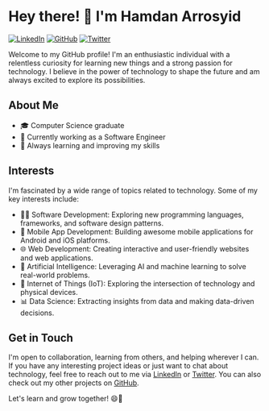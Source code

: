 # Hey there! 👋 I'm Hamdan Arrosyid

[![LinkedIn](https://img.shields.io/badge/LinkedIn-hamdanarrosyid-blue)](https://www.linkedin.com/in/hamdan-arosyid-52b5ba1a4/)
[![GitHub](https://img.shields.io/github/followers/hamdanarrosyid?label=follow&style=social)](https://github.com/hamdanarrosyid)
[![Twitter](https://img.shields.io/twitter/follow/hamdanarrosyid?style=social)](https://twitter.com/arosyid_hamdan)

Welcome to my GitHub profile! I'm an enthusiastic individual with a relentless curiosity for learning new things and a strong passion for technology. I believe in the power of technology to shape the future and am always excited to explore its possibilities.

## About Me

- 🎓 Computer Science graduate
- 💼 Currently working as a Software Engineer
- 🌱 Always learning and improving my skills

## Interests

I'm fascinated by a wide range of topics related to technology. Some of my key interests include:

- 👩‍💻 Software Development: Exploring new programming languages, frameworks, and software design patterns.
- 📱 Mobile App Development: Building awesome mobile applications for Android and iOS platforms.
- 🌐 Web Development: Creating interactive and user-friendly websites and web applications.
- 🤖 Artificial Intelligence: Leveraging AI and machine learning to solve real-world problems.
- 🚀 Internet of Things (IoT): Exploring the intersection of technology and physical devices.
- 📊 Data Science: Extracting insights from data and making data-driven decisions.

<!--
## Current Projects

I'm always working on exciting projects to sharpen my skills and contribute to the tech community. Some of my ongoing projects include:

- 📱 Developing a mobile app for language learning with gamification features.
- 🌐 Building a personal website to showcase my portfolio and blog about tech-related topics.
- 🤖 Creating a chatbot using natural language processing for customer support automation.
-->
## Get in Touch

I'm open to collaboration, learning from others, and helping wherever I can. If you have any interesting project ideas or just want to chat about technology, feel free to reach out to me via [LinkedIn](https://www.linkedin.com/in/hamdan-arosyid-52b5ba1a4/) or [Twitter](https://twitter.com/arosyid_hamdan). You can also check out my other projects on [GitHub](https://github.com/hamdanarrosyid).

Let's learn and grow together! 😄🚀
